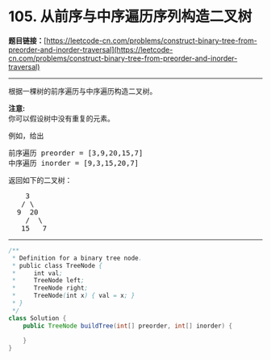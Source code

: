 # 105. 从前序与中序遍历序列构造二叉树

**题目链接：**[https://leetcode-cn.com/problems/construct-binary-tree-from-preorder-and-inorder-traversal](https://leetcode-cn.com/problems/construct-binary-tree-from-preorder-and-inorder-traversal)

---

<div class="content__1Y2H">
 <div class="notranslate">
  <p>根据一棵树的前序遍历与中序遍历构造二叉树。</p> 
  <p><strong>注意:</strong><br> 你可以假设树中没有重复的元素。</p> 
  <p>例如，给出</p> 
  <pre class="language-text">前序遍历 preorder =&nbsp;[3,9,20,15,7]
中序遍历 inorder = [9,3,15,20,7]</pre> 
  <p>返回如下的二叉树：</p> 
  <pre class="language-text">    3
   / \
  9  20
    /  \
   15   7</pre> 
 </div>
</div>

---

```java
/**
 * Definition for a binary tree node.
 * public class TreeNode {
 *     int val;
 *     TreeNode left;
 *     TreeNode right;
 *     TreeNode(int x) { val = x; }
 * }
 */
class Solution {
    public TreeNode buildTree(int[] preorder, int[] inorder) {
        
    }
}
```
